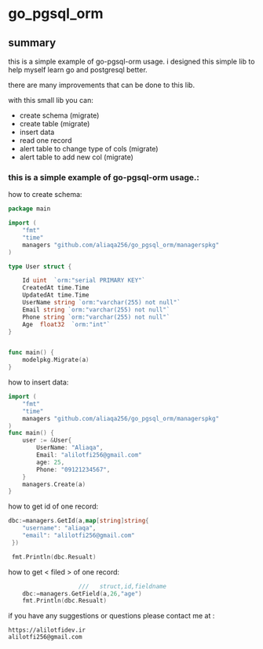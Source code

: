 # go_pgsql_orm


## summary
this is a simple example of go-pgsql-orm usage.
i designed this simple lib to help myself  learn go and postgresql better.

there are many improvements that can be done to this lib.

with this small lib you can:

- create schema (migrate)
- create table (migrate)
- insert data
- read one record
- alert table to change type of cols  (migrate)
- alert table to add new col (migrate)

### this is a simple example of go-pgsql-orm usage.:

how to create schema:

```go
package main

import (
	"fmt"
	"time"
	managers "github.com/aliaqa256/go_pgsql_orm/managerspkg"
)

type User struct {

	Id uint  `orm:"serial PRIMARY KEY"`
	CreatedAt time.Time 
	UpdatedAt time.Time 
	UserName string `orm:"varchar(255) not null"`
	Email string `orm:"varchar(255) not null"`
	Phone string `orm:"varchar(255) not null"`
	Age  float32  `orm:"int"`
}


func main() {
    modelpkg.Migrate(a)
}
```

how to insert data:

```go
import (
	"fmt"
	"time"
	managers "github.com/aliaqa256/go_pgsql_orm/managerspkg"
)
func main() {
    user := &User{
        UserName: "Aliaqa",
        Email: "alilotfi256@gmail.com"
        age: 25,
        Phone: "09121234567",
    }
    managers.Create(a)
}
```

how to get id of one record:

```go
dbc:=managers.GetId(a,map[string]string{
 	"username": "aliaqa",
    "email": "alilotfi256@gmail.com"
 })

 fmt.Println(dbc.Resualt)
 ```

 how to get < filed > of one record:

```go                   
                    ///   struct,id,fieldname
	dbc:=managers.GetField(a,26,"age")
	fmt.Println(dbc.Resualt)
```

if you have any suggestions or questions please contact me at :
```
https://alilotfidev.ir
alilotfi256@gmail.com
```
